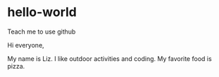# hello-world
Teach me to use github

Hi everyone, 

My name is Liz. I like outdoor activities and coding.
My favorite food is pizza. 
